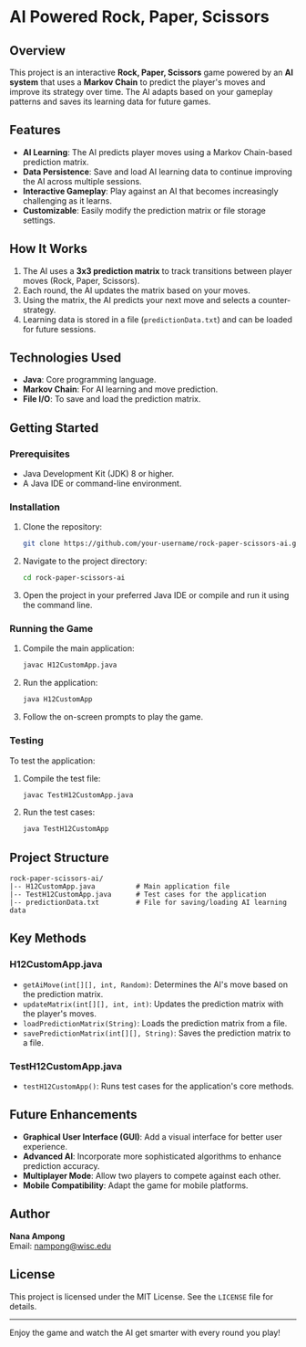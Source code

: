 # AI Powered Rock, Paper, Scissors

## Overview
This project is an interactive **Rock, Paper, Scissors** game powered by an **AI system** that uses a **Markov Chain** to predict the player's moves and improve its strategy over time. The AI adapts based on your gameplay patterns and saves its learning data for future games.

## Features
- **AI Learning**: The AI predicts player moves using a Markov Chain-based prediction matrix.
- **Data Persistence**: Save and load AI learning data to continue improving the AI across multiple sessions.
- **Interactive Gameplay**: Play against an AI that becomes increasingly challenging as it learns.
- **Customizable**: Easily modify the prediction matrix or file storage settings.

## How It Works
1. The AI uses a **3x3 prediction matrix** to track transitions between player moves (Rock, Paper, Scissors).
2. Each round, the AI updates the matrix based on your moves.
3. Using the matrix, the AI predicts your next move and selects a counter-strategy.
4. Learning data is stored in a file (`predictionData.txt`) and can be loaded for future sessions.

## Technologies Used
- **Java**: Core programming language.
- **Markov Chain**: For AI learning and move prediction.
- **File I/O**: To save and load the prediction matrix.

## Getting Started
### Prerequisites
- Java Development Kit (JDK) 8 or higher.
- A Java IDE or command-line environment.

### Installation
1. Clone the repository:
   ```bash
   git clone https://github.com/your-username/rock-paper-scissors-ai.git
   ```
2. Navigate to the project directory:
   ```bash
   cd rock-paper-scissors-ai
   ```
3. Open the project in your preferred Java IDE or compile and run it using the command line.

### Running the Game
1. Compile the main application:
   ```bash
   javac H12CustomApp.java
   ```
2. Run the application:
   ```bash
   java H12CustomApp
   ```
3. Follow the on-screen prompts to play the game.

### Testing
To test the application:
1. Compile the test file:
   ```bash
   javac TestH12CustomApp.java
   ```
2. Run the test cases:
   ```bash
   java TestH12CustomApp
   ```

## Project Structure
```
rock-paper-scissors-ai/
|-- H12CustomApp.java          # Main application file
|-- TestH12CustomApp.java      # Test cases for the application
|-- predictionData.txt         # File for saving/loading AI learning data
```

## Key Methods
### H12CustomApp.java
- `getAiMove(int[][], int, Random)`: Determines the AI's move based on the prediction matrix.
- `updateMatrix(int[][], int, int)`: Updates the prediction matrix with the player's moves.
- `loadPredictionMatrix(String)`: Loads the prediction matrix from a file.
- `savePredictionMatrix(int[][], String)`: Saves the prediction matrix to a file.

### TestH12CustomApp.java
- `testH12CustomApp()`: Runs test cases for the application's core methods.

## Future Enhancements
- **Graphical User Interface (GUI)**: Add a visual interface for better user experience.
- **Advanced AI**: Incorporate more sophisticated algorithms to enhance prediction accuracy.
- **Multiplayer Mode**: Allow two players to compete against each other.
- **Mobile Compatibility**: Adapt the game for mobile platforms.

## Author
**Nana Ampong**  
Email: [nampong@wisc.edu](mailto:nampong@wisc.edu)

## License
This project is licensed under the MIT License. See the `LICENSE` file for details.

---

Enjoy the game and watch the AI get smarter with every round you play!
